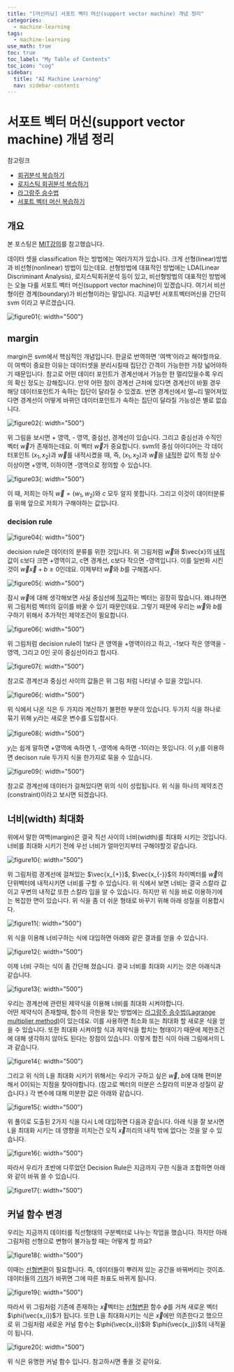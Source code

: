 ```yaml
---
title: "[머신러닝] 서포트 벡터 머신(support vector machine) 개념 정리" 
categories:
  - machine-learning
tags:
  - machine-learning
use_math: true
toc: true
toc_label: "My Table of Contents"
toc_icon: "cog"
sidebar:
  title: "AI Machine Learning"
  nav: sidebar-contents
---
```


# 서포트 벡터 머신(support vector machine) 개념 정리


참고링크
* [회귀분석 복습하기](https://losskatsu.github.io/statistics/simple-regression/)
* [로지스틱 회귀분석 복습하기](https://losskatsu.github.io/statistics/logistic-regression/)
* [라그랑주 승수법 ](https://losskatsu.github.io/machine-learning/lagrange/)
* [서포트 벡터 머신 복습하기](https://losskatsu.github.io/machine-learning/svm/)


## 개요

본 포스팅은 [MIT강의](https://www.youtube.com/watch?v=_PwhiWxHK8o&list=PLUl4u3cNGP63gFHB6xb-kVBiQHYe_4hSi&index=18&t=1759s)를 참고했습니다.

데이터 셋을 classification 하는 방법에는 여러가지가 있습니다. 
크게 선형(linear)방법과 비선형(nonlinear) 방법이 있는데요. 
선형방법에 대표적인 방법에는 LDA(Linear Discriminant Analysis), 로지스틱회귀분석 등이 있고, 
비선형방법의 대표적인 방법에는 오늘 다룰 서포트 벡터 머신(support vector machine)이 있겠습니다. 
여기서 비선형이란 경계(boundary)가 비선형이라는 말입니다. 
지금부턴 서포트벡터머신을 간단히 svm 이라고 부르겠습니다.

![figure01](/assets/images/ml/svm/svm01.jpg){: width="500"}


## margin 

margin은 svm에서 핵심적인 개념입니다. 한글로 번역하면 '여백'이라고 해야할까요. 
이 여백이 중요한 이유는 데이터셋을 분리시킬때 집단간 간격이 가능한한 가장 넓어야하기 때문입니다. 
참고로 어떤 데이터 포인트가 경계선에서 가능한 한 멀리있을수록 우리의 확신 정도는 강해집니다. 
만약 어떤 점이 경계선 근처에 있다면 경계선이 바뀔 경우 해당 데이터포인트가 속하는 집단이 달라질 수 있겠죠. 
반면 경계선에서 멀~리 떨어져있다면 경계선이 어떻게 바뀌던 데이터포인트가 속하는 집단이 달라질 가능성은 별로 없습니다. 

![figure02](/assets/images/ml/svm/svm02.jpg){: width="500"}


위 그림을 보시면 + 영역, - 영역, 중심선, 경계선이 있습니다. 
그리고 중심선과 수직인 벡터 $\vec{w}$가 존재하는데요. 
이 벡터 $\vec{w}$가 중요합니다. 
svm의 중심 아이디어는 각 데이터포인트 $(x_1, x_2)$과 $\vec{w}$를 내적시켰을 때, 
즉, $(x_1, x_2)$과 $\vec{w}$을 [내적](https://losskatsu.github.io/linear-algebra/innerproduct/)한 값이 특정 상수 이상이면 +영역, 이하이면 -영역으로 정의할 수 있습니다. 

![figure03](/assets/images/ml/svm/svm03.jpg){: width="500"}

이 때, 저희는 아직 $\vec{w} = (w_1, w_2)$와 $c$ 모두 알지 못합니다. 
그리고 이것이 데이터분류를 위해 앞으로 저희가 구해야하는 값입니다. 

### decision rule

![figure04](/assets/images/ml/svm/svm04.jpg){: width="500"}

decision rule은 데이터의 분류를 위한 것입니다. 
위 그림처럼 $\vec{w}$와 $\vec{x}의 [내적](https://losskatsu.github.io/linear-algebra/innerproduct/)값이 c보다 크면 +영역이고, c면 경계선, c보다 작으면 -영역입니다. 이를 일반화 시킨 것이 $\vec{w}\vec{x}+b \geq 0$인데요. 이제부터 $\vec{w}$와 $b$를 구해봅시다. 

![figure05](/assets/images/ml/svm/svm05.jpg){: width="500"}

잠시 $\vec{w}$에 대해 생각해보면 사실 중심선에 [직교](https://losskatsu.github.io/linear-algebra/orthogonal/)하는 벡터는 굉장히 많습니다. 
왜냐하면 위 그림처럼 벡터의 길이를 바꿀 수 있기 때문인데요. 
그렇기 때문에 우리는 $\vec{w}$와 $b$를 구하기 위해서 추가적인 제약조건이 필요합니다. 

![figure06](/assets/images/ml/svm/svm06.jpg){: width="500"}

위 그림처럼 decision rule이 1보다 큰 영역을 +영역이라고 하고, -1보다 작은 영역을 -영역, 그리고 0인 곳이 중심선이라고 합시다. 

![figure07](/assets/images/ml/svm/svm07.jpg){: width="500"}

참고로 경계선과 중심선 사이의 값들은 위 그림 처럼 나타낼 수 있을 것입니다. 

![figure06](/assets/images/ml/svm/svm06.jpg){: width="500"}

위 식에서 나온 식은 두 가지라 계산하기 불편한 부분이 있습니다. 
두가지 식을 하나로 묶기 위해 $y_i$라는 새로운 변수를 도입합시다. 

![figure08](/assets/images/ml/svm/svm08.jpg){: width="500"}

$y_i$는 쉽게 말하면 +영역에 속하면 1, -영역에 속하면 -1이라는 뜻입니다. 
이 $y_i$를 이용하면 decison rule 두가지 식을 한가지로 묶을 수 있습니다. 

![figure09](/assets/images/ml/svm/svm09.jpg){: width="500"}

참고로 경계선에 데이터가 걸쳐있다면 위의 식이 성립됩니다. 
위 식을 하나의 제약조건(constraint)이라고 보시면 되겠습니다. 

## 너비(width) 최대화

위에서 말한 여백(margin)은 결국 직선 사이의 너비(width)를 최대화 시키는 것입니다. 
너비를 최대화 시키기 전에 우선 너비가 얼마인지부터 구해야할것 같습니다. 

![figure10](/assets/images/ml/svm/svm10.jpg){: width="500"}


위 그림처럼 경계선에 걸쳐있는 $\vec{x_{+}}$, $\vec{x_{-}}$의 차이벡터를 $\vec{w}$의 단위벡터에 내적시키면 너비를 구할 수 있습니다. 
위 식에서 보면 너비는 결국 스칼라 값이고 우변의 내적값 또한 스칼라 임을 알 수 있습니다. 
하지만 위 식을 바로 이용하기에는 복잡한 면이 있습니다. 
위 식을 좀 더 쉬운 형태로 바꾸기 위해 아래 성질을 이용합시다.

![figure11](/assets/images/ml/svm/svm11.jpg){: width="500"}

위 식을 이용해 너비구하는 식에 대입하면 아래와 같은 결과를 얻을 수 있습니다. 

![figure12](/assets/images/ml/svm/svm12.jpg){: width="500"}

이제 너비 구하는 식이 좀 간단해 졌습니다. 결국 너비를 최대화 시키는 것은 아래식과 같습니다. 

![figure13](/assets/images/ml/svm/svm13.jpg){: width="500"}

우리는 경계선에 관련된 제약식을 이용해 너비를 최대화 시켜야합니다.  
어떤 제약식이 존재할때, 함수의 극한을 찾는 방법에는 [라그랑주 승수법(Lagrange multiplier method)](https://losskatsu.github.io/machine-learning/lagrange/)이 있는데요. 
이를 사용하면 최소화 또는 최대화 할 새로운 식을 얻을 수 있습니다. 
또한 최대화 시켜야할 식과 제약식을 합치는 형태이기 때문에 제한조건에 대해 생각하지 않아도 된다는 장점이 있습니다. 
이렇게 합친 식이 아래 그림에서의 L과 같습니다.

![figure14](/assets/images/ml/svm/svm14.jpg){: width="500"}

그리고 위 식의 L을 최대화 시키기 위해서는 우리가 구하고 싶은 $\vec{w}$, $b$에 대해 편미분해서 0이되는 지점을 찾아야합니다. 
(참고로 벡터의 미분은 스칼라의 미분과 성질이 같습니다.) 
각 변수에 대해 미분한 값은 아래와 같습니다. 

![figure15](/assets/images/ml/svm/svm15.jpg){: width="500"}

위 풀이로 도출된 2가지 식을 다시 L에 대입하면 다음과 같습니다. 
아래 식을 잘 보시면 L을 최대화 시키는 데 영향을 끼치는건 오직 $\vec{x}$끼리의 내적 밖에 없다는 것을 알 수 있습니다. 

![figure16](/assets/images/ml/svm/svm16.jpg){: width="500"}

따라서 우리가 초반에 다루었던 Decision Rule은 지금까지 구한 식들과 조합하면 아래와 같이 바꿔 쓸 수 있습니다. 

![figure17](/assets/images/ml/svm/svm17.jpg){: width="500"}

## 커널 함수 변경

우리는 지금까지 데이터를 직선형태의 구분벡터로 나누는 작업을 했습니다. 
하지만 아래 그림처럼 선형으로 변형이 불가능할 때는 어떻게 할 까요?

![figure18](/assets/images/ml/svm/svm18.jpg){: width="500"} 

이때는 [선형변환](https://losskatsu.github.io/linear-algebra/linear-trans/)이 필요합니다. 
즉, 데이터들이 뿌려져 있는 공간을 바꿔버리는 것이죠.
데이터들의 [기저](https://losskatsu.github.io/linear-algebra/basis/)가 바뀌면 그에 따른 좌표도 바뀌게 됩니다.

![figure19](/assets/images/ml/svm/svm19.jpg){: width="500"}

따라서 위 그림처럼 기존에 존재하는 $\vec{x}$벡터는 [선형변환](https://losskatsu.github.io/linear-algebra/linear-trans/) 함수 $\phi$를 거쳐 새로운 벡터 $\phi(\vec{x_i})$가 됩니다. 
또한 L을 최대화시키는 식은 $\vec{x}$에만 의존한다고 했으므로 위 그림처럼 
새로운 커널 함수는 $\phi(\vec{x_i})$와 $\phi(\vec{x_j})$의 내적꼴이 됩니다. 

![figure20](/assets/images/ml/svm/svm20.jpg){: width="500"}

위 식은 유명한 커널 함수 입니다. 참고하시면 좋을 것 같아요. 
